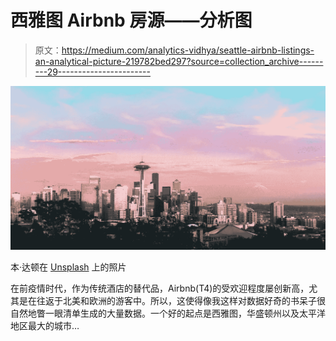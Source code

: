 # 西雅图 Airbnb 房源——分析图

> 原文：<https://medium.com/analytics-vidhya/seattle-airbnb-listings-an-analytical-picture-219782bed297?source=collection_archive---------29----------------------->

![](img/a1b0dbd3d1abc0d5402d24cf671bae0f.png)

本·达顿在 [Unsplash](https://unsplash.com/s/photos/seattle?utm_source=unsplash&utm_medium=referral&utm_content=creditCopyText) 上的照片

在前疫情时代，作为传统酒店的替代品，Airbnb(T4)的受欢迎程度屡创新高，尤其是在往返于北美和欧洲的游客中。所以，这使得像我这样对数据好奇的书呆子很自然地瞥一眼清单生成的大量数据。一个好的起点是西雅图，华盛顿州以及太平洋地区最大的城市…